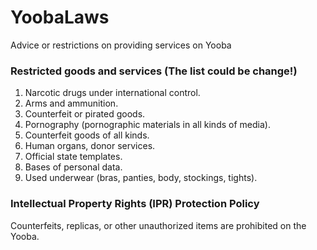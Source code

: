 # YoobaLaws
Advice or restrictions on providing services on Yooba

### Restricted goods and services (The list could be change!)
  1. Narcotic drugs under international control.
  2. Arms and ammunition.
  3. Counterfeit or pirated goods.
  4. Pornography (pornographic materials in all kinds of media).
  5. Counterfeit goods of all kinds.
  6. Human organs, donor services.
  7. Official state templates.
  8. Bases of personal data.
  9. Used underwear (bras, panties, body, stockings, tights).

### Intellectual Property Rights (IPR) Protection Policy
Counterfeits, replicas, or other unauthorized items are prohibited on the Yooba.
